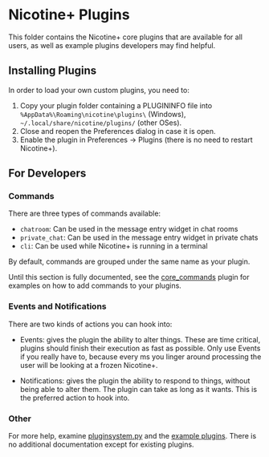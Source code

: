 <!--
  SPDX-FileCopyrightText: 2008-2025 Nicotine+ Contributors
  SPDX-License-Identifier: GPL-3.0-or-later
-->

# Nicotine+ Plugins

This folder contains the Nicotine+ core plugins that are available for all users, as well as example plugins developers may find helpful.


## Installing Plugins

In order to load your own custom plugins, you need to:

1. Copy your plugin folder containing a PLUGININFO file into `%AppData%\Roaming\nicotine\plugins\` (Windows), `~/.local/share/nicotine/plugins/` (other OSes).
2. Close and reopen the Preferences dialog in case it is open.
3. Enable the plugin in Preferences -> Plugins (there is no need to restart Nicotine+).


## For Developers

### Commands

There are three types of commands available:

- `chatroom`: Can be used in the message entry widget in chat rooms
- `private_chat`: Can be used in the message entry widget in private chats
- `cli`: Can be used while Nicotine+ is running in a terminal

By default, commands are grouped under the same name as your plugin.

Until this section is fully documented, see the [core_commands](https://github.com/nicotine-plus/nicotine-plus/tree/HEAD/pynicotine/plugins/core_commands/) plugin for examples on how to add commands to your plugins.

### Events and Notifications

There are two kinds of actions you can hook into:

- Events: gives the plugin the ability to alter things. These are time critical, plugins should finish their execution as fast as possible. Only use Events if you really have to, because every ms you linger around processing the user will be looking at a frozen Nicotine+.

- Notifications: gives the plugin the ability to respond to things, without being able to alter them. The plugin can take as long as it wants. This is the preferred action to hook into.

### Other

For more help, examine [pluginsystem.py](https://github.com/nicotine-plus/nicotine-plus/blob/HEAD/pynicotine/pluginsystem.py) and the [example plugins](https://github.com/nicotine-plus/nicotine-plus/tree/HEAD/pynicotine/plugins/examplars/). There is no additional documentation except for existing plugins.
